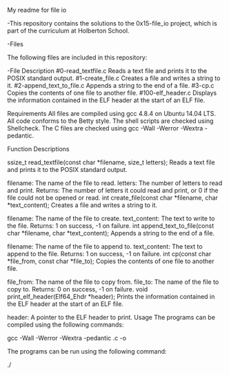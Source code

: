 My readme for file io

-This repository contains the solutions to the 0x15-file_io project, which is part of the curriculum at Holberton School.

-Files

The following files are included in this repository:

-File	Description
#0-read_textfile.c	Reads a text file and prints it to the POSIX standard output.
#1-create_file.c	Creates a file and writes a string to it.
#2-append_text_to_file.c	Appends a string to the end of a file.
#3-cp.c	Copies the contents of one file to another file.
#100-elf_header.c	Displays the information contained in the ELF header at the start of an ELF file.

Requirements
All files are compiled using gcc 4.8.4 on Ubuntu 14.04 LTS.
All code conforms to the Betty style.
The shell scripts are checked using Shellcheck.
The C files are checked using gcc -Wall -Werror -Wextra -pedantic.

Function Descriptions

ssize_t read_textfile(const char *filename, size_t letters);
Reads a text file and prints it to the POSIX standard output.

filename: The name of the file to read.
letters: The number of letters to read and print.
Returns: The number of letters it could read and print, or 0 if the file could not be opened or read.
int create_file(const char *filename, char *text_content);
Creates a file and writes a string to it.

filename: The name of the file to create.
text_content: The text to write to the file.
Returns: 1 on success, -1 on failure.
int append_text_to_file(const char *filename, char *text_content);
Appends a string to the end of a file.

filename: The name of the file to append to.
text_content: The text to append to the file.
Returns: 1 on success, -1 on failure.
int cp(const char *file_from, const char *file_to);
Copies the contents of one file to another file.

file_from: The name of the file to copy from.
file_to: The name of the file to copy to.
Returns: 0 on success, -1 on failure.
void print_elf_header(Elf64_Ehdr *header);
Prints the information contained in the ELF header at the start of an ELF file.

header: A pointer to the ELF header to print.
Usage
The programs can be compiled using the following commands:

gcc -Wall -Werror -Wextra -pedantic <file-name>.c -o <output-name>

The programs can be run using the following command:

./<output-name> <arguments>
